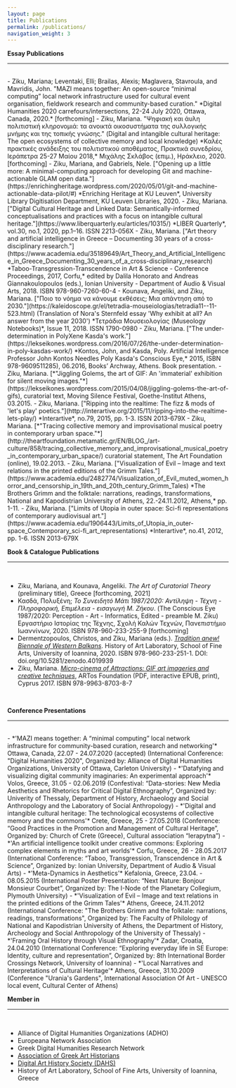 ```yaml
---
layout: page
title: Publications
permalink: /publications/
navigation_weight: 3
---
```


**Essay Publications**

---
<br>
- Ziku, Mariana; Leventaki, Elli; Brailas, Alexis; Maglavera, Stavroula, and Mavridis, John. "MAZI means together: An open-source “minimal computing” local network infrastructure used for cultural event organisation, fieldwork research and community-based curation." *Digital Humanities 2020 carrefours/intersections, 22-24 July 2020, Ottawa, Canada, 2020.* [forthcoming]
- Ziku, Mariana. "Ψηφιακή και άυλη πολιτιστική κληρονομιά: τα ανοικτά οικοσυστήματα της συλλογικής μνήμης και της τοπικής γνώσης." (Digital and intangible cultural heritage: The open ecosystems of collective memory and local knowledge) *Καλές πρακτικές ανάδειξης του πολιτιστικού αποθέματος, Πρακτικά συνεδρίου, Ιεράπετρα 25-27 Μαίου 2018,* Μιχάλης Σκλάβος (επιμ.), Ηράκλειο, 2020. [forthcoming]
- Ziku, Mariana, and Gabriels, Nele. ["Opening up a little more: A minimal-computing approach for developing Git and machine-actionable GLAM open data."](https://enrichingheritage.wordpress.com/2020/05/01/git-and-machine-actionable-data-pilot/#) *Enriching Heritage at KU Leuven*, University Library Digitisation Department, KU Leuven Libraries, 2020.
- Ziku, Mariana. ["Digital Cultural Heritage and Linked Data: Semantically-informed conceptualisations and practices with a focus on intangible cultural heritage."](https://www.liberquarterly.eu/articles/10315/) *LIBER Quarterly*, vol.30, no.1, 2020, pp.1–16. ISSN 2213-056X
- Ziku, Mariana. ["Art theory and artificial intelligence in Greece – Documenting 30 years of a cross-disciplinary research."](https://www.academia.edu/35189649/Art_Theory_and_Artificial_Intelligence_in_Greece_Documenting_30_years_of_a_cross-disciplinary_research) *Taboo-Transgression-Transcendence in Art & Science - Conference Proceedings, 2017, Corfu,* edited by Dalila Honorato and Andreas Giannakoulopoulos (eds.), Ionian University - Department of Audio & Visual Arts, 2018. ISBN 978-960-7260-60-4
- Kounava, Angeliki, and Ziku, Mariana. ["Ποιο το νόημα να κάνουμε εκθέσεις; Μια απάντηση από το 2030."](https://kaleidoscope.gr/el/tetradia-mouseiologias/tetradia11--11-523.html) (Translation of Nora's Sternfeld essay 'Why exhibit at all? An answer from the year 2030')  
*Τετράδια Μουσειολογίας (Museology Notebooks)*, Issue 11, 2018. ISSN 1790-0980
- Ziku, Mariana. ["The under-determination in PolyXene Kasda's work."](https://lekseikones.wordpress.com/2016/07/26/the-under-determination-in-poly-kasdas-work/) *Kontos, John, and Kasda, Poly. Artificial Intelligence Professor John Kontos Needles Poly Kasda's Conscious Eye,* 2015, ISBN 978-9609511285), 06.2016, Books’ Archway, Athens. Book presentation.
- Ziku, Mariana. [*"Jiggling Golems, the art of GIF: An 'immaterial' exhibition for silent moving images."*](https://lekseikones.wordpress.com/2015/04/08/jiggling-golems-the-art-of-gifs), curatorial text, Moving Silence Festival, Goethe-Institut Athens, 03.2015.
- Ziku, Mariana. ["Ripping into the realtime: The fizz & mods of 'let's play' poetics."](http://interartive.org/2015/11/ripping-into-the-realtime-lets-play/) *Interartive*, no.79, 2015, pp. 1-3. ISSN 2013-679X
- Ziku, Mariana. [*"Τracing collective memory and improvisational musical poetry in contemporary urban space."*](http://theartfoundation.metamatic.gr/EN/BLOG_/art-culture/858/tracing_collective_memory_and_improvisational_musical_poetry_in_contemporary_urban_space/) curatorial statement, The Art Foundation (online), 19.02.2013.
- Ziku, Mariana. ["Visualization of Evil – Image and text relations in the printed editions of the Grimm Tales."](https://www.academia.edu/2482774/Visualization_of_Evil_muted_women_horror_and_censorship_in_19th_and_20th_century_Grimm_Tales) *The Brothers Grimm and the folktale: narrations, readings, transformations, National and Kapodistrian University of Athens, 22.-24.11.2012, Athens,* pp. 1-11.
- Ziku, Mariana. ["Limits of Utopia in outer space: Sci-fi representations of contemporary audiovisual art."](https://www.academia.edu/1906443/Limits_of_Utopia_in_outer-space_Contemporary_sci-fi_art_representations) *Interartive*, no.41, 2012, pp. 1-6. ISSN 2013-679X
	
  <br>
  
**Book & Catalogue Publications**

---

<br>

- Ziku, Mariana, and Kounava, Angeliki. *The Art of Curatorial Theory* (preliminary title), Greece [forthcoming, 2021]
- Κασδά, Πολυξένη; *Το Συνειδητό Μάτι 1987/2020: Αντίληψη - Τέχνη - Πληροφορική, Επιμέλεια - εισαγωγή Μ. Ζήκου*. (The Conscious Eye 1987/2020: Perception - Art - Informatics, Edited - preamble M. Ziku) Εργαστήριο Ιστορίας της Τέχνης, Σχολή Καλών Τεχνών, Πανεπιστήμιο Ιωαννίνων, 2020. ISBN 978-960-233-255-9 [forthcoming]
- Dermentzopoulos, Christos, and Ziku, Mariana (eds.). [*Tradition anew! Biennale of Western Balkans*](https://zenodo.org/record/4019940). History of Art Laboratory, School of Fine Arts, University of Ioannina, 2020. ISBN 978-960-233-251-1. DOI: doi.org/10.5281/zenodo.4019939
- Ziku, Mariana. [*Micro-cinema of Attractions: GIF art imageries and creative techniques*](https://drive.google.com/drive/folders/0B0UjNhiCkNpkN0pPU2ZVX3BzVFU), ARTos Foundation (PDF, interactive EPUB, print), Cyprus 2017. ISBN 978-9963-8703-8-7

<br>

**Conference Presentations**

---

<br>
- *'MAZI means together: A “minimal computing” local network infrastructure for community-based curation, research and networking'* Ottawa, Canada, 22.07 - 24.07.2020 (accepted) (International Conference: "Digital Humanities 2020", Organized by: Alliance of Digital Humanities Organizations, University of Ottawa, Carleton University)
- *'Datafying and visualizing digital community imaginaries: An experimental approach'* Volos, Greece, 31.05 - 02.06.2019 (Confestival: “Data-stories: New Media Aesthetics and Rhetorics for Critical Digital Ethnography”, Organized by: Univerity of Thessaly, Department of History, Archaeology and Social Anthropology and the Laboratory of Social Anthropology)
- *'Digital and intangible cultural heritage: The technological ecosystems of collective memory and the commons'* Crete, Greece, 25 - 27.05.2018 (Conference: “Good Practices in the Promotion and Management of Cultural Heritage”, Organized by: Church of Crete (Greece), Cultural association “Ierapytna”)
- *'An artificial intelligence toolkit under creative commons: Exploring complex elements in myths and art worlds'* Corfu, Greece, 26 - 28.05.2017 (International Conference: “Taboo, Transgression, Transcendence in Art & Science”, Organized by: Ionian University, Department of Audio & Visual Arts)
- *'Meta-Dynamics in Aesthetics'* Kefalonia, Greece, 23.04. - 08.05.2015 (International Poster Presentation: “Next Nature: Bonjour Monsieur Courbet”, Organized by: The I-Node of the Planetary Collegium, Plymouth University)
- *'Visualization of Evil – Image and text relations in the printed editions of the Grimm Tales'* Athens, Greece, 24.11.2012 (International Conference: "The Brothers Grimm and the folktale: narrations, readings, transformations", Organized by: The Faculty of Philology of National and Kapodistrian University of Athens, the Department of History, Archeology and Social Anthropology of the University of Thessaly)
- *'Framing Oral History through Visual Ethnography'* Zadar, Croatia, 24.04.2010 (International Conference: “Exploring everyday life in SE Europe: Identity, culture and representation”, Organized by: 8th International Border Crossings Network, University of Ioannina) 
- *'Local Narratives and Interpretations of Cultural Heritage'* Athens, Greece, 31.10.2009 (Conference "Urania's Gardens", International Association Of Art - UNESCO local event, Cultural Center of Athens)

<br>

**Member in** 

---  

<br/>

- Alliance of Digital Humanities Organizations (ADHO)
- Europeana Network Association
- Greek Digital Humanities Research Network  
- [Association of Greek Art Historians](https://eeit.org)
- [Digital Art History Society (DAHS)](https://digitalarthistorysociety.org)
- History of Art Laboratory, School of Fine Arts, University of Ioannina, Greece
